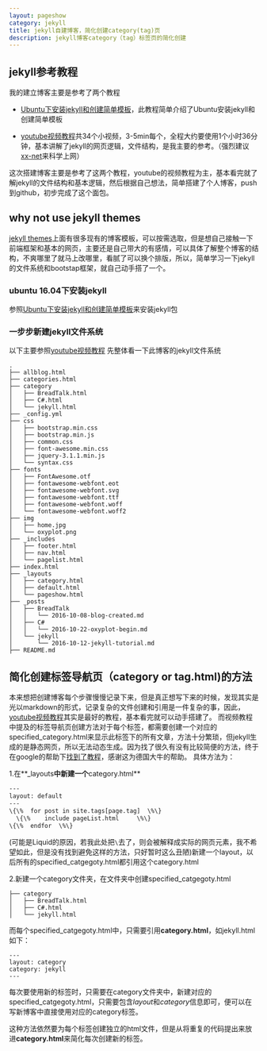```yaml
---
layout: pageshow
category: jekyll
title: jekyll自建博客，简化创建category(tag)页
description: jekyll博客category（tag）标签页的简化创建
---
```


## jekyll参考教程

我的建立博客主要是参考了两个教程

* [Ubuntu下安装jekyll和创建简单模板](https://www.digitalocean.com/community/tutorials/how-to-set-up-a-jekyll-development-site-on-ubuntu-16-04)，此教程简单介绍了Ubuntu安装jekyll和创建简单模板

* [youtube视频教程](https://www.youtube.com/watch?v=ra8r2VymK3c&index=7&list=PLWjCJDeWfDdfVEcLGAfdJn_HXyM4Y7_k-)共34个小视频，3-5min每个，全程大约要使用1个小时36分钟，基本讲解了jekyll的网页逻辑，文件结构，是我主要的参考。（强烈建议[xx-net](https://github.com/XX-net/XX-Net)来科学上网）

这次搭建博客主要是参考了这两个教程，youtube的视频教程为主，基本看完就了解jekyll的文件结构和基本逻辑，然后根据自己想法，简单搭建了个人博客，push到github，初步完成了这个面包。

## why not use jekyll themes

[jekyll themes](http://jekyllthemes.org/)上面有很多现有的博客模板，可以按需选取，但是想自己接触一下前端框架和基本的网页，主要还是自己带大的有感情，可以具体了解整个博客的结构，不爽哪里了就马上改哪里，看腻了可以换个排版，所以，简单学习一下jekyll的文件系统和bootstap框架，就自己动手搭了一个。


### ubuntu 16.04下安装jekyll

参照[Ubuntu下安装jekyll和创建简单模板](https://www.digitalocean.com/community/tutorials/how-to-set-up-a-jekyll-development-site-on-ubuntu-16-04)来安装jekyll包

### 一步步新建jekyll文件系统

以下主要参照[youtube视频教程](https://www.youtube.com/watch?v=ra8r2VymK3c&index=7&list=PLWjCJDeWfDdfVEcLGAfdJn_HXyM4Y7_k-)
先整体看一下此博客的jekyll文件系统

```
.
├── allblog.html
├── categories.html
├── category
│   ├── BreadTalk.html
│   ├── C#.html
│   └── jekyll.html
├── _config.yml
├── css
│   ├── bootstrap.min.css
│   ├── bootstrap.min.js
│   ├── common.css
│   ├── font-awesome.min.css
│   ├── jquery-3.1.1.min.js
│   └── syntax.css
├── fonts
│   ├── FontAwesome.otf
│   ├── fontawesome-webfont.eot
│   ├── fontawesome-webfont.svg
│   ├── fontawesome-webfont.ttf
│   ├── fontawesome-webfont.woff
│   └── fontawesome-webfont.woff2
├── img
│   ├── home.jpg
│   └── oxyplot.png
├── _includes
│   ├── footer.html
│   ├── nav.html
│   └── pagelist.html
├── index.html
├── _layouts
│   ├── category.html
│   ├── default.html
│   └── pageshow.html
├── _posts
│   ├── BreadTalk
│   │   └── 2016-10-08-blog-created.md
│   ├── C#
│   │   └── 2016-10-22-oxyplot-begin.md
│   └── jekyll
│       └── 2016-10-12-jekyll-tutorial.md
├── README.md
```

## 简化创建标签导航页（category or tag.html)的方法

本来想把创建博客每个步骤慢慢记录下来，但是真正想写下来的时候，发现其实是光以markdown的形式，记录复杂的文件创建和引用是一件复杂的事，因此，[youtube视频教程](https://www.youtube.com/watch?v=ra8r2VymK3c&index=7&list=PLWjCJDeWfDdfVEcLGAfdJn_HXyM4Y7_k-)其实是最好的教程，基本看完就可以动手搭建了。
而视频教程中提及的标签导航页创建方法对于每个标签，都需要创建一个对应的specified_category.html来显示此标签下的所有文章，方法十分繁琐，但jekyll生成的是静态网页，所以无法动态生成。因为找了很久有没有比较简便的方法，终于在google的帮助下[找到了教程](https://christianspecht.de/2014/10/25/separate-pages-per-tag-category-with-jekyll-without-plugins/)，感谢这为德国大牛的帮助。
具体方法为：

1.在**_layouts**中新建一个**category.html**

```html
---
layout: default
---
\{\%  for post in site.tags[page.tag]  \%\}
  \{\%    include pageList.html  	\%\}
\{\%  endfor  \%\}

```

(可能是Liquid的原因，若我此处把`\`去了，则会被解释成实际的网页元素，我不希望如此，但是没有找到避免这样的方法，只好暂时这么丑陋)新建一个layout，以后所有的specified_catgegoty.html都引用这个category.html

2.新建一个category文件夹，在文件夹中创建specified_catgegoty.html

```
├── category
│   ├── BreadTalk.html
│   ├── C#.html
│   └── jekyll.html
```

而每个specified_catgegoty.html中，只需要引用**category.html**，如jekyll.html如下：

```
---
layout: category
category: jekyll
---
```

每次要使用新的标签时，只需要在category文件夹中，新建对应的specified_catgegoty.html，只需要包含*layout*和*category*信息即可，便可以在写新博客中直接使用对应的category标签。

这种方法依然要为每个标签创建独立的html文件，但是从将重复的代码提出来放进**category.html**来简化每次创建新的标签。
